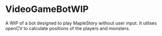 # VideoGameBotWIP
A WIP of a bot designed to play MapleStory without user input.
It utlises openCV to calculate positions of the players and monsters. 
